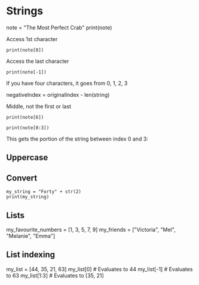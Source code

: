 # Strings

note = "The Most Perfect Crab"
print(note)

Access 1st character
    
`print(note[0])`

Access the last character

`print(note[-1])`

If you have four characters, it goes from 0, 1, 2, 3

negativeIndex = originalIndex - len(string)

Middle, not the first or last

`print(note[6])`

`print(note[0:3])`

This gets the portion of the string between index 0 and 3:

## Uppercase

## Convert

    my_string = "Forty" + str(2)
    print(my_string)

## Lists

my_favourite_numbers = [1, 3, 5, 7, 9]
my_friends = ["Victoria", "Mel", "Melanie", "Emma"]

## List indexing

my_list = [44, 35, 21, 63]
my_list[0]   # Evaluates to 44
my_list[-1]  # Evaluates to 63
my_list[1:3] # Evaluates to [35, 21]

